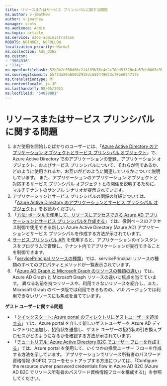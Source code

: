```yaml
---
title: リソースまたはサービス プリンシパルに関する問題
ms.author: v-jmathew
author: v-jmathew
manager: scotv
ms.audience: Admin
ms.topic: article
ms.service: o365-administration
ROBOTS: NOINDEX, NOFOLLOW
localization_priority: Normal
ms.collection: Adm_O365
ms.custom:
- "9004336"
- "7741"
ms.openlocfilehash: 52b9b2e950d66c2f4105b76c4e2c70ed51320e4a57eb0008c353a9587fcc6510
ms.sourcegitcommit: b5f7da89a650d2915dc652449623c78be6247175
ms.translationtype: MT
ms.contentlocale: ja-JP
ms.lasthandoff: 08/05/2021
ms.locfileid: "54028081"
---
```

# <a name="issues-with-a-resource-or-service-principal"></a>リソースまたはサービス プリンシパルに関する問題

1. まだ使用を開始したばかりのユーザーには、「[Azure Active Directory のアプリケーション オブジェクトとサービス プリンシパル オブジェクト](https://docs.microsoft.com/azure/active-directory/develop/app-objects-and-service-principals)」で、Azure Active Directory でのアプリケーションの登録、アプリケーション オブジェクト、およびサービス プリンシパルについて、それらが何であるか、どのように使用されるか、お互いがどのように関連しているかについて説明しています。 また、アプリケーションのアプリケーション オブジェクトと対応するサービス プリンシパル オブジェクトとの関係を説明するために、マルチテナントのサンプル シナリオが提示されています。
2. アプリケーションとサービス プリンシパルの関係の詳細については、「[Azure Active Directory のアプリケーションとサービス プリンシパル オブジェクト](https://docs.microsoft.com/azure/active-directory/develop/app-objects-and-service-principals)」をお読みください。
3. 「[方法: ポータルを使用して、リソースにアクセスできる Azure AD アプリケーションとサービス プリンシパルを作成する](https://docs.microsoft.com/azure/active-directory/develop/howto-create-service-principal-portal)」では、役割ベースのアクセス制御で使用できる新しい Azure Active Directory (Azure AD) アプリケーションとサービス プリンシパルを作成する方法が示されています。
4. [サービス プリンシパル API](https://docs.microsoft.com/graph/api/resources/serviceprincipal) を使用すると、アプリケーションのインスタンスをプログラムで管理し、テナント内でアプリケーションが実行できることを制御できます。
5. 「[servicePrincipal リソースの種類](https://docs.microsoft.com/graph/api/resources/serviceprincipal)」では、servicePrincipal リソースの種類のすべてのプロパティとメソッドが一覧表示されています。
6. 「[Azure AD Graph と Microsoft Graph のリソースの種類の違い](https://docs.microsoft.com/graph/migrate-azure-ad-graph-resource-differences)」では、Azure AD Graph と Microsoft Graph リソースの違いに焦点を当てています。 異なる名前を持つリソースや、利用できないリソースを紹介し、また、Microsoft Graph のベータ版では利用できるものの、v1.0 バージョンでは利用できないリソースにも焦点を当てています。

**ゲスト ユーザーに関する問題**

- 「[クイックスタート: Azure portal のディレクトリにゲストユーザーを追加する](https://docs.microsoft.com/azure/active-directory/external-identities/b2b-quickstart-add-guest-users-portal#prerequisites)」では、Azure portal を介して新しいゲストユーザーを Azure AD ディレクトリに追加し、招待状を送信し、ゲスト ユーザーの招待状の引き換えプロセスがどのようになるかを確認する方法が示されています。
- 「[チュートリアル: Azure Active Directory B2C でユーザー フローを作成する](https://docs.microsoft.com/azure/active-directory-b2c/tutorial-create-user-flows)」では、Azure portal を使用して、いくつかの推奨ユーザー フローを作成する方法を示しています。 アプリケーションでリソース所有者のパスワード資格情報 (ROPC) フローをセットアップする方法については、「Configure the resource owner password credentials flow in Azure AD B2C (Azure AD B2C でリソース所有者のパスワード資格情報フローを構成する)」を参照してください。

